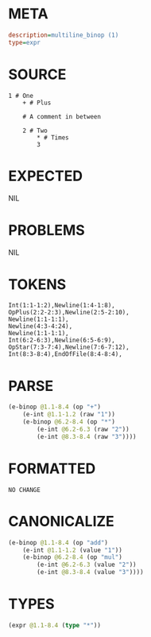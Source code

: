 # META
~~~ini
description=multiline_binop (1)
type=expr
~~~
# SOURCE
~~~roc
1 # One
	+ # Plus

	# A comment in between

	2 # Two
		* # Times
		3
~~~
# EXPECTED
NIL
# PROBLEMS
NIL
# TOKENS
~~~zig
Int(1:1-1:2),Newline(1:4-1:8),
OpPlus(2:2-2:3),Newline(2:5-2:10),
Newline(1:1-1:1),
Newline(4:3-4:24),
Newline(1:1-1:1),
Int(6:2-6:3),Newline(6:5-6:9),
OpStar(7:3-7:4),Newline(7:6-7:12),
Int(8:3-8:4),EndOfFile(8:4-8:4),
~~~
# PARSE
~~~clojure
(e-binop @1.1-8.4 (op "+")
	(e-int @1.1-1.2 (raw "1"))
	(e-binop @6.2-8.4 (op "*")
		(e-int @6.2-6.3 (raw "2"))
		(e-int @8.3-8.4 (raw "3"))))
~~~
# FORMATTED
~~~roc
NO CHANGE
~~~
# CANONICALIZE
~~~clojure
(e-binop @1.1-8.4 (op "add")
	(e-int @1.1-1.2 (value "1"))
	(e-binop @6.2-8.4 (op "mul")
		(e-int @6.2-6.3 (value "2"))
		(e-int @8.3-8.4 (value "3"))))
~~~
# TYPES
~~~clojure
(expr @1.1-8.4 (type "*"))
~~~
